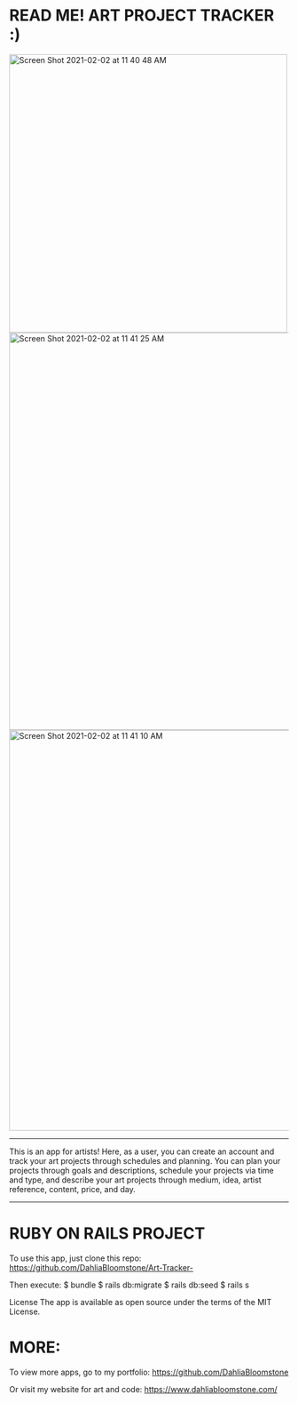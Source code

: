 # READ ME! ART PROJECT TRACKER :) 

<img width="501" alt="Screen Shot 2021-02-02 at 11 40 48 AM" src="https://user-images.githubusercontent.com/63209579/106632311-9b74ae80-654b-11eb-9550-9c5d6c0601af.png">
<img width="715" alt="Screen Shot 2021-02-02 at 11 41 25 AM" src="https://user-images.githubusercontent.com/63209579/106632315-9ca5db80-654b-11eb-8f46-1eef3f8c3765.png">
<img width="721" alt="Screen Shot 2021-02-02 at 11 41 10 AM" src="https://user-images.githubusercontent.com/63209579/106632317-9ca5db80-654b-11eb-90e8-805c4af4bf1d.png">

________________________________________________________________
This is an app for artists! Here, as a user, you can create an account and track your art projects through schedules and planning. You can plan your projects through goals and descriptions, schedule your projects via time and type, and describe your art projects through medium, idea, artist reference, content, price, and day. 
________________________________________________________________

# RUBY ON RAILS PROJECT

To use this app, just clone this repo: https://github.com/DahliaBloomstone/Art-Tracker-

Then execute: 
$ bundle 
$ rails db:migrate 
$ rails db:seed
$ rails s 

License
The app is available as open source under the terms of the MIT License.

# MORE:
To view more apps, go to my portfolio: https://github.com/DahliaBloomstone

Or visit my website for art and code: https://www.dahliabloomstone.com/
